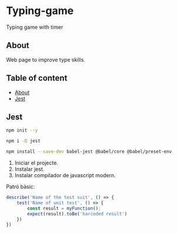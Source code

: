 # Typing-game
Typing game with timer

## About
Web page to improve type skills.

## Table of content
* [About](#about)   
* [Jest](#jest)   

## Jest
```bash
npm init --y

npm i -D jest

npm install --save-dev babel-jest @babel/core @babel/preset-env
```
1. Iniciar el projecte.   
2. Instalar jest.   
3. Instalar compilador de javascript modern.   

Patró bàsic:
```javascript
describe('Name of the test suit', () => {
    test('Name of unit test', () => {
        const result = myFunction();
        expect(result).toBe('harcoded result')
    })
})
```